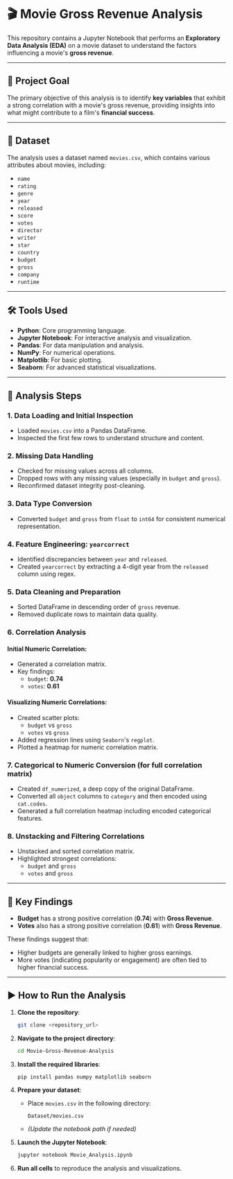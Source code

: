 # 🎬 Movie Gross Revenue Analysis

This repository contains a Jupyter Notebook that performs an **Exploratory Data Analysis (EDA)** on a movie dataset to understand the factors influencing a movie's **gross revenue**.

---

## 🎯 Project Goal

The primary objective of this analysis is to identify **key variables** that exhibit a strong correlation with a movie's gross revenue, providing insights into what might contribute to a film's **financial success**.

---

## 📂 Dataset

The analysis uses a dataset named `movies.csv`, which contains various attributes about movies, including:

- `name`
- `rating`
- `genre`
- `year`
- `released`
- `score`
- `votes`
- `director`
- `writer`
- `star`
- `country`
- `budget`
- `gross`
- `company`
- `runtime`

---

## 🛠️ Tools Used

- **Python**: Core programming language.
- **Jupyter Notebook**: For interactive analysis and visualization.
- **Pandas**: For data manipulation and analysis.
- **NumPy**: For numerical operations.
- **Matplotlib**: For basic plotting.
- **Seaborn**: For advanced statistical visualizations.

---

## 🧪 Analysis Steps

### 1. Data Loading and Initial Inspection
- Loaded `movies.csv` into a Pandas DataFrame.
- Inspected the first few rows to understand structure and content.

### 2. Missing Data Handling
- Checked for missing values across all columns.
- Dropped rows with any missing values (especially in `budget` and `gross`).
- Reconfirmed dataset integrity post-cleaning.

### 3. Data Type Conversion
- Converted `budget` and `gross` from `float` to `int64` for consistent numerical representation.

### 4. Feature Engineering: `yearcorrect`
- Identified discrepancies between `year` and `released`.
- Created `yearcorrect` by extracting a 4-digit year from the `released` column using regex.

### 5. Data Cleaning and Preparation
- Sorted DataFrame in descending order of `gross` revenue.
- Removed duplicate rows to maintain data quality.

### 6. Correlation Analysis
#### Initial Numeric Correlation:
- Generated a correlation matrix.
- Key findings:
  - `budget`: **0.74**
  - `votes`: **0.61**

#### Visualizing Numeric Correlations:
- Created scatter plots:
  - `budget` vs `gross`
  - `votes` vs `gross`
- Added regression lines using `Seaborn`'s `regplot`.
- Plotted a heatmap for numeric correlation matrix.

### 7. Categorical to Numeric Conversion (for full correlation matrix)
- Created `df_numerized`, a deep copy of the original DataFrame.
- Converted all `object` columns to `category` and then encoded using `cat.codes`.
- Generated a full correlation heatmap including encoded categorical features.

### 8. Unstacking and Filtering Correlations
- Unstacked and sorted correlation matrix.
- Highlighted strongest correlations:
  - `budget` and `gross`
  - `votes` and `gross`

---

## 📌 Key Findings

- **Budget** has a strong positive correlation (**0.74**) with **Gross Revenue**.
- **Votes** also has a strong positive correlation (**0.61**) with **Gross Revenue**.

These findings suggest that:
- Higher budgets are generally linked to higher gross earnings.
- More votes (indicating popularity or engagement) are often tied to higher financial success.

---

## ▶️ How to Run the Analysis

1. **Clone the repository**:
    ```bash
    git clone <repository_url>
    ```

2. **Navigate to the project directory**:
    ```bash
    cd Movie-Gross-Revenue-Analysis
    ```

3. **Install the required libraries**:
    ```bash
    pip install pandas numpy matplotlib seaborn
    ```

4. **Prepare your dataset**:
    - Place `movies.csv` in the following directory:
      ```
      Dataset/movies.csv
      ```
    - *(Update the notebook path if needed)*

5. **Launch the Jupyter Notebook**:
    ```bash
    jupyter notebook Movie_Analysis.ipynb
    ```

6. **Run all cells** to reproduce the analysis and visualizations.


